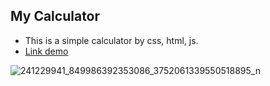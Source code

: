 ## My Calculator 
- This is a simple calculator by css, html, js.
- [Link demo](https://lamthanhngan.github.io/MyCalculator/index.html)


![241229941_849986392353086_3752061339550518895_n](https://user-images.githubusercontent.com/60861471/133100549-cabc6162-64c1-4efb-bcfe-1b8b527786fe.png)
